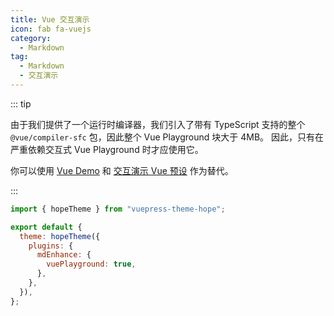 ```yaml
---
title: Vue 交互演示
icon: fab fa-vuejs
category:
  - Markdown
tag:
  - Markdown
  - 交互演示
---
```


::: tip

由于我们提供了一个运行时编译器，我们引入了带有 TypeScript 支持的整个 `@vue/compiler-sfc` 包，因此整个 Vue Playground 块大于 4MB。 因此，只有在严重依赖交互式 Vue Playground 时才应使用它。

你可以使用 [Vue Demo](./demo.md) 和 [交互演示 Vue 预设](./playground.md#vue) 作为替代。

:::

<!-- @include: @md-enhance/zh/guide/code/vue-playground.md#settings -->

```js {7} title=".vuepress/config.js"
import { hopeTheme } from "vuepress-theme-hope";

export default {
  theme: hopeTheme({
    plugins: {
      mdEnhance: {
        vuePlayground: true,
      },
    },
  }),
};
```

<!-- @include: @md-enhance/zh/guide/code/vue-playground.md#after -->
